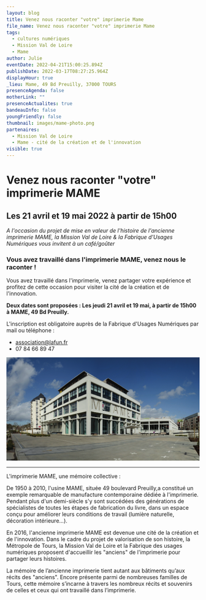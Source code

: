```yaml
---
layout: blog
title: Venez nous raconter "votre" imprimerie Mame
file_name: Venez nous raconter "votre" imprimerie Mame
tags:
  - cultures numériques
  - Mission Val de Loire
  - Mame
author: Julie
eventDate: 2022-04-21T15:00:25.894Z
publishDate: 2022-03-17T08:27:25.964Z
displayHour: true
_lieu: Mame, 49 Bd Preuilly, 37000 TOURS
presenceAgenda: false
motherLink: ""
presenceActualites: true
bandeauInfo: false
youngFriendly: false
thumbnail: images/mame-photo.png
partenaires:
  - Mission Val de Loire
  - Mame - cité de la création et de l'innovation
visible: true
---
```

# Venez nous raconter "votre" imprimerie MAME

## Les 21 avril et 19 mai 2022 à partir de 15h00

*A l'occasion du projet de mise en valeur de l'histoire
de l'ancienne imprimerie MAME, la Mission Val de Loire & la Fabrique d'Usages Numériques vous invitent à un café/goûter*

### Vous avez travaillé dans l'imprimerie MAME, venez nous le raconter !

Vous avez travaillé dans l'imprimerie, venez partager votre expérience et profitez de cette occasion pour visiter la cité de la création et de l'innovation.

**Deux dates sont proposées :
Les jeudi 21 avril et 19 mai, à partir de 15h00 à MAME, 49 Bd Preuilly.**

L'inscription est obligatoire auprès de la Fabrique d'Usages Numériques par mail ou téléphone :

* association@lafun.fr
* 07 84 66 89 47

![](images/mame-photo.png)

- - -

L'imprimerie MAME, une mémoire collective :

De 1950 à 2010, l'usine MAME, située 49 boulevard Preuilly,a constitué un exemple remarquable de manufacture contemporaine dédiée à l'imprimerie. Pendant plus d'un demi-siècle s'y sont succédées des générations de spécialistes de toutes les étapes de fabrication du livre, dans un espace conçu pour améliorer leurs conditions de travail (lumière naturelle, décoration
intérieure...).

En 2016, l'ancienne imprimerie MAME est devenue une cité de la création et de l'innovation. Dans le cadre du projet de valorisation de son histoire, la Métropole de Tours, la Mission Val de Loire et la Fabrique des usages numériques proposent d'accueillir les "anciens" de l'imprimerie pour partager leurs histoires.

La mémoire de l’ancienne imprimerie tient autant aux bâtiments qu’aux récits des "anciens".
Encore présente parmi de nombreuses familles de Tours, cette mémoire s’incarne à travers les nombreux récits et souvenirs de celles et ceux qui ont travaillé dans l’imprimerie.